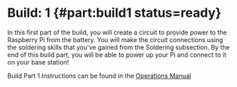 # Build: 1 {#part:build1 status=ready}

In this first part of the build, you will create a circuit to provide power to the Raspberry Pi from the battery. You will make the circuit connections using the soldering skills that you've gained from the Soldering subsection. By the end of this build part, you will be able to power up your Pi and connect to it on your base station!

Build Part 1 Instructions can be found in the [Operations Manual](https://docs.duckietown.org/daffy/opmanual_sky/out/build_part1_overview.html)
